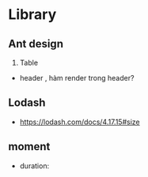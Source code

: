 # Library
## Ant design

1. Table
+ header , hàm render trong header?

## Lodash
+ https://lodash.com/docs/4.17.15#size

## moment
+ duration: 